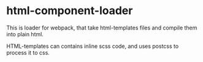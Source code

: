 # html-component-loader

This is loader for webpack, that take html-templates files and
compile them into plain html.

HTML-templates can contains inline scss code, and uses postcss to
process it to css.
